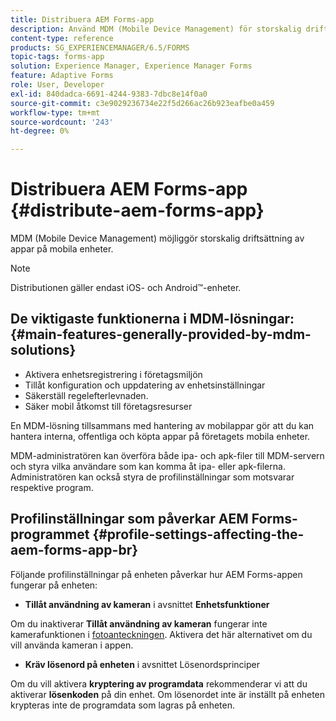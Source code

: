 ```yaml
---
title: Distribuera AEM Forms-app
description: Använd MDM (Mobile Device Management) för storskalig driftsättning av appar på mobila enheter.
content-type: reference
products: SG_EXPERIENCEMANAGER/6.5/FORMS
topic-tags: forms-app
solution: Experience Manager, Experience Manager Forms
feature: Adaptive Forms
role: User, Developer
exl-id: 840dadca-6691-4244-9383-7dbc8e14f0a0
source-git-commit: c3e9029236734e22f5d266ac26b923eafbe0a459
workflow-type: tm+mt
source-wordcount: '243'
ht-degree: 0%

---
```


# Distribuera AEM Forms-app {#distribute-aem-forms-app}

MDM (Mobile Device Management) möjliggör storskalig driftsättning av appar på mobila enheter.

>[!NOTE]
>
>Distributionen gäller endast iOS- och Android™-enheter.

## De viktigaste funktionerna i MDM-lösningar: {#main-features-generally-provided-by-mdm-solutions}

* Aktivera enhetsregistrering i företagsmiljön
* Tillåt konfiguration och uppdatering av enhetsinställningar
* Säkerställ regelefterlevnaden.
* Säker mobil åtkomst till företagsresurser

En MDM-lösning tillsammans med hantering av mobilappar gör att du kan hantera interna, offentliga och köpta appar på företagets mobila enheter.

MDM-administratören kan överföra både ipa- och apk-filer till MDM-servern och styra vilka användare som kan komma åt ipa- eller apk-filerna. Administratören kan också styra de profilinställningar som motsvarar respektive program.

## Profilinställningar som påverkar AEM Forms-programmet {#profile-settings-affecting-the-aem-forms-app-br}

Följande profilinställningar på enheten påverkar hur AEM Forms-appen fungerar på enheten:

* **Tillåt användning av kameran** i avsnittet **Enhetsfunktioner**

Om du inaktiverar **Tillåt användning av kameran** fungerar inte kamerafunktionen i [fotoanteckningen](/help/forms/using/add-attachments.md). Aktivera det här alternativet om du vill använda kameran i appen.

* **Kräv lösenord på enheten** i avsnittet Lösenordsprinciper

Om du vill aktivera **kryptering av programdata** rekommenderar vi att du aktiverar **lösenkoden** på din enhet. Om lösenordet inte är inställt på enheten krypteras inte de programdata som lagras på enheten.
